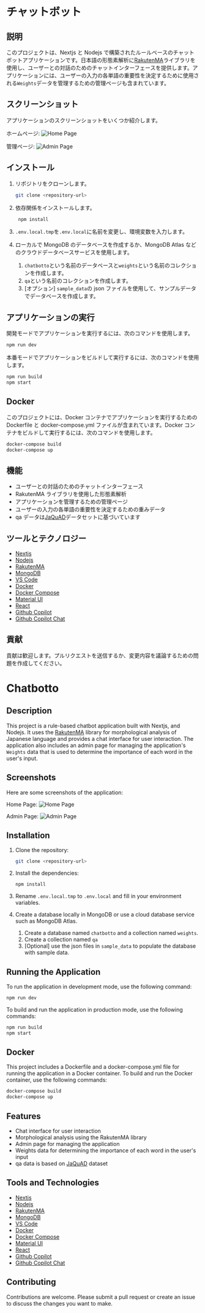 # チャットボット

## 説明

このプロジェクトは、Nextjs と Nodejs で構築されたルールベースのチャットボットアプリケーションです。日本語の形態素解析に[RakutenMA](https://github.com/rakuten-nlp/rakutenma)ライブラリを使用し、ユーザーとの対話のためのチャットインターフェースを提供します。アプリケーションには、ユーザーの入力の各単語の重要性を決定するために使用される`Weights`データを管理するための管理ページも含まれています。

## スクリーンショット

アプリケーションのスクリーンショットをいくつか紹介します。

ホームページ:
![Home Page](https://github.com/Sherbieny/chatbotto/blob/main/sample_data/screenshots/home.png)

管理ページ:
![Admin Page](https://github.com/Sherbieny/chatbotto/blob/main/sample_data/screenshots/admin.png)

## インストール

1. リポジトリをクローンします。
   ```bash
   git clone <repository-url>
   ```
2. 依存関係をインストールします。
   ```bash
    npm install
   ```
3. `.env.local.tmp`を`.env.local`に名前を変更し、環境変数を入力します。

4. ローカルで MongoDB のデータベースを作成するか、MongoDB Atlas などのクラウドデータベースサービスを使用します。
   1. `chatbotto`という名前のデータベースと`weights`という名前のコレクションを作成します。
   2. `qa`という名前のコレクションを作成します。
   3. [オプション] `sample_data`の json ファイルを使用して、サンプルデータでデータベースを作成します。

## アプリケーションの実行

開発モードでアプリケーションを実行するには、次のコマンドを使用します。

```bash
npm run dev
```

本番モードでアプリケーションをビルドして実行するには、次のコマンドを使用します。

```bash
npm run build
npm start
```

## Docker

このプロジェクトには、Docker コンテナでアプリケーションを実行するための Dockerfile と docker-compose.yml ファイルが含まれています。Docker コンテナをビルドして実行するには、次のコマンドを使用します。

```bash
docker-compose build
docker-compose up
```

## 機能

- ユーザーとの対話のためのチャットインターフェース
- RakutenMA ライブラリを使用した形態素解析
- アプリケーションを管理するための管理ページ
- ユーザーの入力の各単語の重要性を決定するための重みデータ
- qa データは[JaQuAD](https://huggingface.co/SkelterLabsInc/bert-base-japanese-jaquad)データセットに基づいています

## ツールとテクノロジー

- [Nextjs](https://nextjs.org/)
- [Nodejs](https://nodejs.org/en/)
- [RakutenMA](https://github.com/rakuten-nlp/rakutenma)
- [MongoDB](https://www.mongodb.com/)
- [VS Code](https://code.visualstudio.com/)
- [Docker](https://www.docker.com/)
- [Docker Compose](https://docs.docker.com/compose/)
- [Material UI](https://material-ui.com/)
- [React](https://reactjs.org/)
- [Github Copilot](https://copilot.github.com/)
- [Github Copilot Chat](https://marketplace.visualstudio.com/items?itemName=GitHub.copilot-chat)

## 貢献

貢献は歓迎します。プルリクエストを送信するか、変更内容を議論するための問題を作成してください。

# Chatbotto

## Description

This project is a rule-based chatbot application built with Nextjs, and Nodejs. It uses the [RakutenMA](https://github.com/rakuten-nlp/rakutenma) library for morphological analysis of Japanese language and provides a chat interface for user interaction. The application also includes an admin page for managing the application's `Weights` data that is used to determine the importance of each word in the user's input.

## Screenshots

Here are some screenshots of the application:

Home Page:
![Home Page](https://github.com/Sherbieny/chatbotto/blob/main/sample_data/screenshots/home.png)

Admin Page:
![Admin Page](https://github.com/Sherbieny/chatbotto/blob/main/sample_data/screenshots/admin.png)

## Installation

1. Clone the repository:
   ```bash
   git clone <repository-url>
   ```
2. Install the dependencies:
   ```bash
   npm install
   ```
3. Rename `.env.local.tmp` to `.env.local` and fill in your environment variables.

4. Create a database locally in MongoDB or use a cloud database service such as MongoDB Atlas.
   1. Create a database named `chatbotto` and a collection named `weights`.
   2. Create a collection named `qa`
   3. [Optional] use the json files in `sample_data` to populate the database with sample data.

## Running the Application

To run the application in development mode, use the following command:

```bash
npm run dev
```

To build and run the application in production mode, use the following commands:

```bash
npm run build
npm start
```

## Docker

This project includes a Dockerfile and a docker-compose.yml file for running the application in a Docker container. To build and run the Docker container, use the following commands:

```bash
docker-compose build
docker-compose up
```

## Features

- Chat interface for user interaction
- Morphological analysis using the RakutenMA library
- Admin page for managing the application
- Weights data for determining the importance of each word in the user's input
- qa data is based on [JaQuAD](https://huggingface.co/SkelterLabsInc/bert-base-japanese-jaquad) dataset

## Tools and Technologies

- [Nextjs](https://nextjs.org/)
- [Nodejs](https://nodejs.org/en/)
- [RakutenMA](https://github.com/rakuten-nlp/rakutenma)
- [MongoDB](https://www.mongodb.com/)
- [VS Code](https://code.visualstudio.com/)
- [Docker](https://www.docker.com/)
- [Docker Compose](https://docs.docker.com/compose/)
- [Material UI](https://material-ui.com/)
- [React](https://reactjs.org/)
- [Github Copilot](https://copilot.github.com/)
- [Github Copilot Chat](https://marketplace.visualstudio.com/items?itemName=GitHub.copilot-chat)

## Contributing

Contributions are welcome. Please submit a pull request or create an issue to discuss the changes you want to make.
